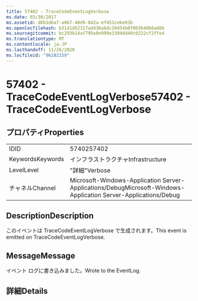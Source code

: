```yaml
---
title: 57402 - TraceCodeEventLogVerbose
ms.date: 03/30/2017
ms.assetid: d6b1d6a7-a067-40d9-842a-ef451cebe03b
ms.openlocfilehash: b3141d52317ad436a6dc20454b0f003b40b6ad0b
ms.sourcegitcommit: bc293b14af795e0e999e3304dd40c0222cf2ffe4
ms.translationtype: MT
ms.contentlocale: ja-JP
ms.lasthandoff: 11/26/2020
ms.locfileid: "96282159"
---
```

# <a name="57402---tracecodeeventlogverbose"></a><span data-ttu-id="a6914-102">57402 - TraceCodeEventLogVerbose</span><span class="sxs-lookup"><span data-stu-id="a6914-102">57402 - TraceCodeEventLogVerbose</span></span>

## <a name="properties"></a><span data-ttu-id="a6914-103">プロパティ</span><span class="sxs-lookup"><span data-stu-id="a6914-103">Properties</span></span>  
  
|||  
|-|-|  
|<span data-ttu-id="a6914-104">ID</span><span class="sxs-lookup"><span data-stu-id="a6914-104">ID</span></span>|<span data-ttu-id="a6914-105">57402</span><span class="sxs-lookup"><span data-stu-id="a6914-105">57402</span></span>|  
|<span data-ttu-id="a6914-106">Keywords</span><span class="sxs-lookup"><span data-stu-id="a6914-106">Keywords</span></span>|<span data-ttu-id="a6914-107">インフラストラクチャ</span><span class="sxs-lookup"><span data-stu-id="a6914-107">Infrastructure</span></span>|  
|<span data-ttu-id="a6914-108">Level</span><span class="sxs-lookup"><span data-stu-id="a6914-108">Level</span></span>|<span data-ttu-id="a6914-109">"詳細"</span><span class="sxs-lookup"><span data-stu-id="a6914-109">Verbose</span></span>|  
|<span data-ttu-id="a6914-110">チャネル</span><span class="sxs-lookup"><span data-stu-id="a6914-110">Channel</span></span>|<span data-ttu-id="a6914-111">Microsoft-Windows-Application Server-Applications/Debug</span><span class="sxs-lookup"><span data-stu-id="a6914-111">Microsoft-Windows-Application Server-Applications/Debug</span></span>|  
  
## <a name="description"></a><span data-ttu-id="a6914-112">Description</span><span class="sxs-lookup"><span data-stu-id="a6914-112">Description</span></span>  

 <span data-ttu-id="a6914-113">このイベントは TraceCodeEventLogVerbose で生成されます。</span><span class="sxs-lookup"><span data-stu-id="a6914-113">This event is emitted on TraceCodeEventLogVerbose.</span></span>  
  
## <a name="message"></a><span data-ttu-id="a6914-114">Message</span><span class="sxs-lookup"><span data-stu-id="a6914-114">Message</span></span>  

 <span data-ttu-id="a6914-115">イベント ログに書き込みました。</span><span class="sxs-lookup"><span data-stu-id="a6914-115">Wrote to the EventLog.</span></span>  
  
## <a name="details"></a><span data-ttu-id="a6914-116">詳細</span><span class="sxs-lookup"><span data-stu-id="a6914-116">Details</span></span>

